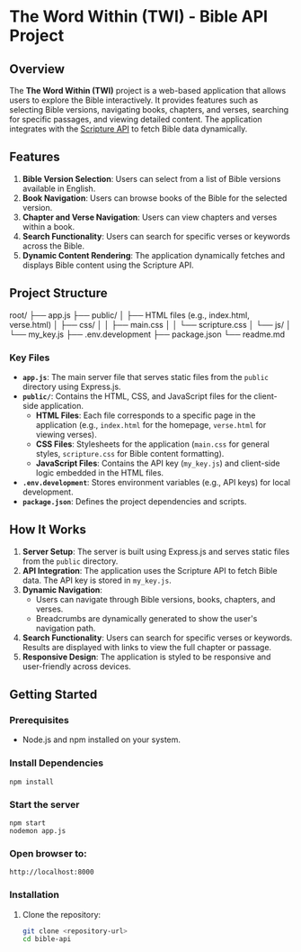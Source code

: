 # The Word Within (TWI) - Bible API Project

## Overview

The **The Word Within (TWI)** project is a web-based application that allows users to explore the Bible interactively. It provides features such as selecting Bible versions, navigating books, chapters, and verses, searching for specific passages, and viewing detailed content. The application integrates with the [Scripture API](https://scripture.api.bible/) to fetch Bible data dynamically.

## Features

1. **Bible Version Selection**: Users can select from a list of Bible versions available in English.
2. **Book Navigation**: Users can browse books of the Bible for the selected version.
3. **Chapter and Verse Navigation**: Users can view chapters and verses within a book.
4. **Search Functionality**: Users can search for specific verses or keywords across the Bible.
5. **Dynamic Content Rendering**: The application dynamically fetches and displays Bible content using the Scripture API.

## Project Structure
root/ 
├── app.js 
├── public/ │ 
    ├── HTML files (e.g., index.html, verse.html) │ 
    ├── css/ │ │ 
        ├── main.css │ │ └── scripture.css │ 
    └── js/ │ 
        └── my_key.js 
├── .env.development 
├── package.json 
└── readme.md


### Key Files

- **`app.js`**: The main server file that serves static files from the `public` directory using Express.js.
- **`public/`**: Contains the HTML, CSS, and JavaScript files for the client-side application.
  - **HTML Files**: Each file corresponds to a specific page in the application (e.g., `index.html` for the homepage, `verse.html` for viewing verses).
  - **CSS Files**: Stylesheets for the application (`main.css` for general styles, `scripture.css` for Bible content formatting).
  - **JavaScript Files**: Contains the API key (`my_key.js`) and client-side logic embedded in the HTML files.
- **`.env.development`**: Stores environment variables (e.g., API keys) for local development.
- **`package.json`**: Defines the project dependencies and scripts.

## How It Works

1. **Server Setup**: The server is built using Express.js and serves static files from the `public` directory.
2. **API Integration**: The application uses the Scripture API to fetch Bible data. The API key is stored in `my_key.js`.
3. **Dynamic Navigation**:
   - Users can navigate through Bible versions, books, chapters, and verses.
   - Breadcrumbs are dynamically generated to show the user's navigation path.
4. **Search Functionality**: Users can search for specific verses or keywords. Results are displayed with links to view the full chapter or passage.
5. **Responsive Design**: The application is styled to be responsive and user-friendly across devices.

## Getting Started

### Prerequisites

- Node.js and npm installed on your system.

### Install Dependencies
```
npm install
```

### Start the server
```
npm start
nodemon app.js
```
### Open browser to:
```
http://localhost:8000
```

### Installation

1. Clone the repository:
   ```bash
   git clone <repository-url>
   cd bible-api




